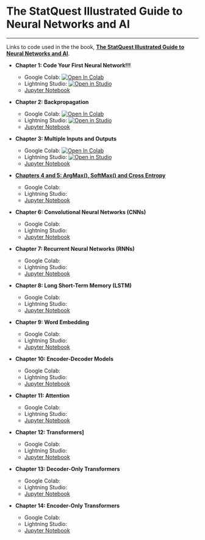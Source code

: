 # The StatQuest Illustrated Guide to Neural Networks and AI
----

Links to code used in the the book, **[The StatQuest Illustrated Guide to Neural Networks and AI]()**.

* **Chapter 1: Code Your First Neural Network!!!**
    - Google Colab: <a target="_blank" href="https://colab.research.google.com/github/StatQuest/signa/blob/main/chapter_01/chapter_01_basic_nn_in_pytorch.ipynb">
  <img src="https://colab.research.google.com/assets/colab-badge.svg" alt="Open In Colab"/></a>
    - Lightning Studio: <a target="_blank" href="https://lightning.ai/new?repo_url=https%3A%2F%2Fgithub.com%2FStatQuest%2Fsigna%2Fblob%2Fmain%2Fchapter_01%2Fchapter_01_basic_nn_in_pytorch.ipynb">
  <img src="https://pl-bolts-doc-images.s3.us-east-2.amazonaws.com/app-2/studio-badge.svg" alt="Open in Studio" /></a>
    - [Jupyter Notebook](https://github.com/StatQuest/signa/blob/main/chapter_01/chapter_01_basic_nn_in_pytorch.ipynb)

* **Chapter 2: Backpropagation**
    - Google Colab: <a target="_blank" href="https://colab.research.google.com/github/StatQuest/signa/blob/main/chapter_02/chapter_02_intro_do_backpropagation.ipynb">
  <img src="https://colab.research.google.com/assets/colab-badge.svg" alt="Open In Colab"/></a>
    - Lightning Studio: <a target="_blank" href="https://lightning.ai/new?repo_url=https%3A%2F%2Fgithub.com%2FStatQuest%2Fsigna%2Fblob%2Fmain%2Fchapter_02%2Fchapter_02_intro_do_backpropagation.ipynb">
  <img src="https://pl-bolts-doc-images.s3.us-east-2.amazonaws.com/app-2/studio-badge.svg" alt="Open in Studio" /></a>
    - [Jupyter Notebook](https://github.com/StatQuest/signa/blob/main/chapter_02/chapter_02_intro_do_backpropagation.ipynb)
      
* **Chapter 3: Multiple Inputs and Outputs**
    - Google Colab: <a target="_blank" href="https://colab.research.google.com/github/StatQuest/signa/blob/main/chapter_03/chapter_03_multiple_inputs_and_outputs.ipynb">
  <img src="https://colab.research.google.com/assets/colab-badge.svg" alt="Open In Colab"/></a>
    - Lightning Studio: <a target="_blank" href="https://lightning.ai/new?repo_url=https%3A%2F%2Fgithub.com%2FStatQuest%2Fsigna%2Fblob%2Fmain%2Fchapter_03%2Fchapter_03_multiple_inputs_and_outputs.ipynb">
  <img src="https://pl-bolts-doc-images.s3.us-east-2.amazonaws.com/app-2/studio-badge.svg" alt="Open in Studio" /></a>
    - [Jupyter Notebook](https://github.com/StatQuest/signa/blob/main/chapter_03/chapter_03_multiple_inputs_and_outputs.ipynb)

* **[Chapters 4 and 5: ArgMax(), SoftMax() and Cross Entropy]()**
    - Google Colab:
    - Lightning Studio:
    - [Jupyter Notebook]()

* **Chapter 6: Convolutional Neural Networks (CNNs)**
    - Google Colab:
    - Lightning Studio:
    - [Jupyter Notebook]()

* **Chapter 7: Recurrent Neural Networks (RNNs)**
    - Google Colab:
    - Lightning Studio:
    - [Jupyter Notebook]()

* **Chapter 8: Long Short-Term Memory (LSTM)**
    - Google Colab:
    - Lightning Studio:
    - [Jupyter Notebook]()

* **Chapter 9: Word Embedding**
    - Google Colab:
    - Lightning Studio:
    - [Jupyter Notebook]()

* **Chapter 10: Encoder-Decoder Models**
    - Google Colab:
    - Lightning Studio:
    - [Jupyter Notebook]()

* **Chapter 11: Attention**
    - Google Colab:
    - Lightning Studio:
    - [Jupyter Notebook]()

* **Chapter 12: Transformers]**
    - Google Colab:
    - Lightning Studio:
    - [Jupyter Notebook]()

* **Chapter 13: Decoder-Only Transformers**
    - Google Colab:
    - Lightning Studio:
    - [Jupyter Notebook]()

* **Chapter 14: Encoder-Only Transformers**
    - Google Colab:
    - Lightning Studio:
    - [Jupyter Notebook]()
